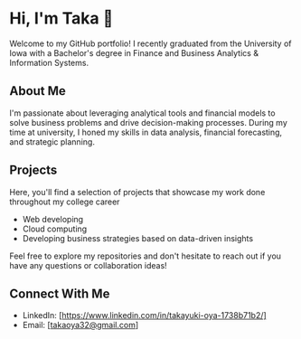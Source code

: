 # Hi, I'm Taka 👋

Welcome to my GitHub portfolio! I recently graduated from the University of Iowa with a Bachelor's degree in Finance and Business Analytics & Information Systems.

## About Me

I'm passionate about leveraging analytical tools and financial models to solve business problems and drive decision-making processes. During my time at university, I honed my skills in data analysis, financial forecasting, and strategic planning.

## Projects

Here, you'll find a selection of projects that showcase my work done throughout my college career
- Web developing
- Cloud computing 
- Developing business strategies based on data-driven insights

Feel free to explore my repositories and don't hesitate to reach out if you have any questions or collaboration ideas!

## Connect With Me

- LinkedIn: [https://www.linkedin.com/in/takayuki-oya-1738b71b2/]
- Email: [takaoya32@gmail.com]



